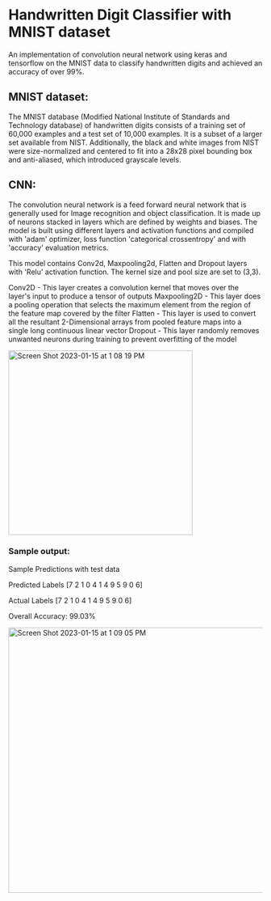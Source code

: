 # Handwritten Digit Classifier with MNIST dataset

An implementation of convolution neural network using keras and tensorflow on the MNIST data to classify handwritten digits and achieved an accuracy of over 99%.

## MNIST dataset:

The MNIST database (Modified National Institute of Standards and Technology database) of handwritten digits consists of a training set of 60,000 examples and a test set of 10,000 examples. 
It is a subset of a larger set available from NIST. Additionally, the black and white images from NIST were size-normalized and centered to fit into a 28x28 pixel bounding box and anti-aliased, which introduced grayscale levels.

## CNN:

The convolution neural network is a feed forward neural network that is generally used for Image recognition and object classification. 
It is made up of neurons stacked in layers which are defined by weights and biases. The model is built using different layers and activation functions and compiled with 'adam' optimizer, loss function 'categorical crossentropy' and with 'accuracy' evaluation metrics.

This model contains Conv2d, Maxpooling2d, Flatten and Dropout layers with 'Relu' activation function. The kernel size and pool size are set to (3,3).

Conv2D - This layer creates a convolution kernel that moves over the layer's input to produce a tensor of outputs
Maxpooling2D - This layer does a pooling operation that selects the maximum element from the region of the feature map covered by the filter
Flatten - This layer is used to convert all the resultant 2-Dimensional arrays from pooled feature maps into a single long continuous linear vector
Dropout - This layer randomly removes unwanted neurons during training to prevent overfitting of the model

<img width="365" alt="Screen Shot 2023-01-15 at 1 08 19 PM" src="https://user-images.githubusercontent.com/122699563/212558944-50fe13db-bb99-4fae-903b-5f4beaaf7050.png">

### Sample output:

Sample Predictions with test data

Predicted Labels
 [7 2 1 0 4 1 4 9 5 9 0 6]
 
Actual Labels
 [7 2 1 0 4 1 4 9 5 9 0 6]
 
Overall Accuracy:	99.03%

<img width="525" alt="Screen Shot 2023-01-15 at 1 09 05 PM" src="https://user-images.githubusercontent.com/122699563/212559019-6eb8bde4-932f-4c21-a08d-09929a17391e.png">

